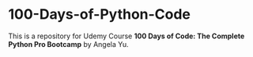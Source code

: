 # 100-Days-of-Python-Code
This is a repository for Udemy Course **100 Days of Code: The Complete Python Pro Bootcamp** by Angela Yu.
